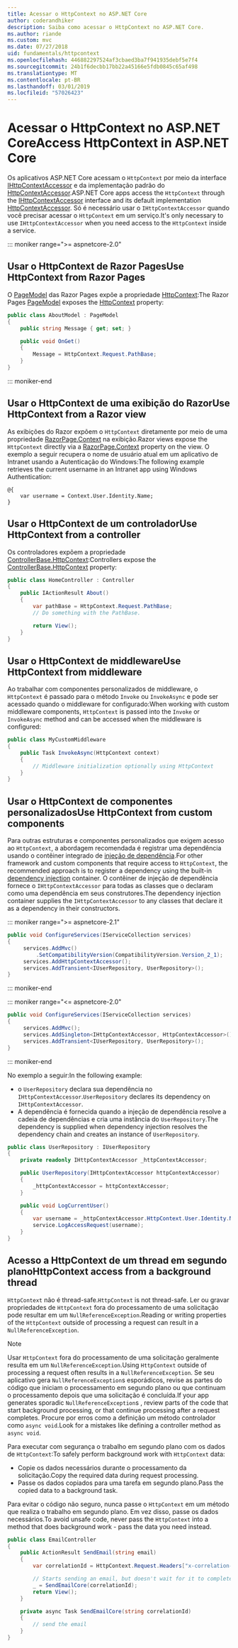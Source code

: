 ```yaml
---
title: Acessar o HttpContext no ASP.NET Core
author: coderandhiker
description: Saiba como acessar o HttpContext no ASP.NET Core.
ms.author: riande
ms.custom: mvc
ms.date: 07/27/2018
uid: fundamentals/httpcontext
ms.openlocfilehash: 446882297524af3cbaed3ba7f941935debf5e7f4
ms.sourcegitcommit: 24b1f6decbb17bb22a45166e5fdb0845c65af498
ms.translationtype: MT
ms.contentlocale: pt-BR
ms.lasthandoff: 03/01/2019
ms.locfileid: "57026423"
---
```

# <a name="access-httpcontext-in-aspnet-core"></a><span data-ttu-id="e5dd3-103">Acessar o HttpContext no ASP.NET Core</span><span class="sxs-lookup"><span data-stu-id="e5dd3-103">Access HttpContext in ASP.NET Core</span></span>

<span data-ttu-id="e5dd3-104">Os aplicativos ASP.NET Core acessam o `HttpContext` por meio da interface [IHttpContextAccessor](/dotnet/api/microsoft.aspnetcore.http.ihttpcontextaccessor) e da implementação padrão do [HttpContextAccessor](/dotnet/api/microsoft.aspnetcore.http.httpcontextaccessor).</span><span class="sxs-lookup"><span data-stu-id="e5dd3-104">ASP.NET Core apps access the `HttpContext` through the [IHttpContextAccessor](/dotnet/api/microsoft.aspnetcore.http.ihttpcontextaccessor) interface and its default implementation [HttpContextAccessor](/dotnet/api/microsoft.aspnetcore.http.httpcontextaccessor).</span></span> <span data-ttu-id="e5dd3-105">Só é necessário usar o `IHttpContextAccessor` quando você precisar acessar o `HttpContext` em um serviço.</span><span class="sxs-lookup"><span data-stu-id="e5dd3-105">It's only necessary to use `IHttpContextAccessor` when you need access to the `HttpContext` inside a service.</span></span>

::: moniker range=">= aspnetcore-2.0"

## <a name="use-httpcontext-from-razor-pages"></a><span data-ttu-id="e5dd3-106">Usar o HttpContext de Razor Pages</span><span class="sxs-lookup"><span data-stu-id="e5dd3-106">Use HttpContext from Razor Pages</span></span>

<span data-ttu-id="e5dd3-107">O [PageModel](/dotnet/api/microsoft.aspnetcore.mvc.razorpages.pagemodel) das Razor Pages expõe a propriedade [HttpContext](/dotnet/api/microsoft.aspnetcore.mvc.razorpages.pagemodel.httpcontext):</span><span class="sxs-lookup"><span data-stu-id="e5dd3-107">The Razor Pages [PageModel](/dotnet/api/microsoft.aspnetcore.mvc.razorpages.pagemodel) exposes the [HttpContext](/dotnet/api/microsoft.aspnetcore.mvc.razorpages.pagemodel.httpcontext) property:</span></span>

```csharp
public class AboutModel : PageModel
{
    public string Message { get; set; }

    public void OnGet()
    {
        Message = HttpContext.Request.PathBase;
    }
}
```

::: moniker-end

## <a name="use-httpcontext-from-a-razor-view"></a><span data-ttu-id="e5dd3-108">Usar o HttpContext de uma exibição do Razor</span><span class="sxs-lookup"><span data-stu-id="e5dd3-108">Use HttpContext from a Razor view</span></span>

<span data-ttu-id="e5dd3-109">As exibições do Razor expõem o `HttpContext` diretamente por meio de uma propriedade [RazorPage.Context](/dotnet/api/microsoft.aspnetcore.mvc.razor.razorpage.context#Microsoft_AspNetCore_Mvc_Razor_RazorPage_Context) na exibição.</span><span class="sxs-lookup"><span data-stu-id="e5dd3-109">Razor views expose the `HttpContext` directly via a [RazorPage.Context](/dotnet/api/microsoft.aspnetcore.mvc.razor.razorpage.context#Microsoft_AspNetCore_Mvc_Razor_RazorPage_Context) property on the view.</span></span> <span data-ttu-id="e5dd3-110">O exemplo a seguir recupera o nome de usuário atual em um aplicativo de Intranet usando a Autenticação do Windows:</span><span class="sxs-lookup"><span data-stu-id="e5dd3-110">The following example retrieves the current username in an Intranet app using Windows Authentication:</span></span>

```cshtml
@{
    var username = Context.User.Identity.Name;
}
```

## <a name="use-httpcontext-from-a-controller"></a><span data-ttu-id="e5dd3-111">Usar o HttpContext de um controlador</span><span class="sxs-lookup"><span data-stu-id="e5dd3-111">Use HttpContext from a controller</span></span>

<span data-ttu-id="e5dd3-112">Os controladores expõem a propriedade [ControllerBase.HttpContext](/dotnet/api/microsoft.aspnetcore.mvc.controllerbase.httpcontext):</span><span class="sxs-lookup"><span data-stu-id="e5dd3-112">Controllers expose the [ControllerBase.HttpContext](/dotnet/api/microsoft.aspnetcore.mvc.controllerbase.httpcontext) property:</span></span>

```csharp
public class HomeController : Controller
{
    public IActionResult About()
    {
        var pathBase = HttpContext.Request.PathBase;
        // Do something with the PathBase.

        return View();
    }
}
```

## <a name="use-httpcontext-from-middleware"></a><span data-ttu-id="e5dd3-113">Usar o HttpContext de middleware</span><span class="sxs-lookup"><span data-stu-id="e5dd3-113">Use HttpContext from middleware</span></span>

<span data-ttu-id="e5dd3-114">Ao trabalhar com componentes personalizados de middleware, o `HttpContext` é passado para o método `Invoke` ou `InvokeAsync` e pode ser acessado quando o middleware for configurado:</span><span class="sxs-lookup"><span data-stu-id="e5dd3-114">When working with custom middleware components, `HttpContext` is passed into the `Invoke` or `InvokeAsync` method and can be accessed when the middleware is configured:</span></span>

```csharp
public class MyCustomMiddleware
{
    public Task InvokeAsync(HttpContext context)
    {
        // Middleware initialization optionally using HttpContext
    }
}
```

## <a name="use-httpcontext-from-custom-components"></a><span data-ttu-id="e5dd3-115">Usar o HttpContext de componentes personalizados</span><span class="sxs-lookup"><span data-stu-id="e5dd3-115">Use HttpContext from custom components</span></span>

<span data-ttu-id="e5dd3-116">Para outras estruturas e componentes personalizados que exigem acesso ao `HttpContext`, a abordagem recomendada é registrar uma dependência usando o contêiner integrado de [injeção de dependência](xref:fundamentals/dependency-injection).</span><span class="sxs-lookup"><span data-stu-id="e5dd3-116">For other framework and custom components that require access to `HttpContext`, the recommended approach is to register a dependency using the built-in [dependency injection](xref:fundamentals/dependency-injection) container.</span></span> <span data-ttu-id="e5dd3-117">O contêiner de injeção de dependência fornece o `IHttpContextAccessor` para todas as classes que o declaram como uma dependência em seus construtores.</span><span class="sxs-lookup"><span data-stu-id="e5dd3-117">The dependency injection container supplies the `IHttpContextAccessor` to any classes that declare it as a dependency in their constructors.</span></span>

::: moniker range=">= aspnetcore-2.1"

```csharp
public void ConfigureServices(IServiceCollection services)
{
     services.AddMvc()
         .SetCompatibilityVersion(CompatibilityVersion.Version_2_1);
     services.AddHttpContextAccessor();
     services.AddTransient<IUserRepository, UserRepository>();
}
```

::: moniker-end

::: moniker range="<= aspnetcore-2.0"

```csharp
public void ConfigureServices(IServiceCollection services)
{
     services.AddMvc();
     services.AddSingleton<IHttpContextAccessor, HttpContextAccessor>();
     services.AddTransient<IUserRepository, UserRepository>();
}
```

::: moniker-end

<span data-ttu-id="e5dd3-118">No exemplo a seguir:</span><span class="sxs-lookup"><span data-stu-id="e5dd3-118">In the following example:</span></span>

* <span data-ttu-id="e5dd3-119">o `UserRepository` declara sua dependência no `IHttpContextAccessor`.</span><span class="sxs-lookup"><span data-stu-id="e5dd3-119">`UserRepository` declares its dependency on `IHttpContextAccessor`.</span></span>
* <span data-ttu-id="e5dd3-120">A dependência é fornecida quando a injeção de dependência resolve a cadeia de dependências e cria uma instância do `UserRepository`.</span><span class="sxs-lookup"><span data-stu-id="e5dd3-120">The dependency is supplied when dependency injection resolves the dependency chain and creates an instance of `UserRepository`.</span></span>

```csharp
public class UserRepository : IUserRepository
{
    private readonly IHttpContextAccessor _httpContextAccessor;

    public UserRepository(IHttpContextAccessor httpContextAccessor)
    {
        _httpContextAccessor = httpContextAccessor;
    }

    public void LogCurrentUser()
    {
        var username = _httpContextAccessor.HttpContext.User.Identity.Name;
        service.LogAccessRequest(username);
    }
}
```

## <a name="httpcontext-access-from-a-background-thread"></a><span data-ttu-id="e5dd3-121">Acesso a HttpContext de um thread em segundo plano</span><span class="sxs-lookup"><span data-stu-id="e5dd3-121">HttpContext access from a background thread</span></span>

<span data-ttu-id="e5dd3-122">`HttpContext` não é thread-safe.</span><span class="sxs-lookup"><span data-stu-id="e5dd3-122">`HttpContext` is not thread-safe.</span></span> <span data-ttu-id="e5dd3-123">Ler ou gravar propriedades de `HttpContext` fora do processamento de uma solicitação pode resultar em um `NullReferenceException`.</span><span class="sxs-lookup"><span data-stu-id="e5dd3-123">Reading or writing properties of the `HttpContext` outside of processing a request can result in a `NullReferenceException`.</span></span>

> [!NOTE]
> <span data-ttu-id="e5dd3-124">Usar `HttpContext` fora do processamento de uma solicitação geralmente resulta em um `NullReferenceException`.</span><span class="sxs-lookup"><span data-stu-id="e5dd3-124">Using `HttpContext` outside of processing a request often results in a `NullReferenceException`.</span></span> <span data-ttu-id="e5dd3-125">Se seu aplicativo gera `NullReferenceException`s esporádicos, revise as partes do código que iniciam o processamento em segundo plano ou que continuam o processamento depois que uma solicitação é concluída.</span><span class="sxs-lookup"><span data-stu-id="e5dd3-125">If your app generates sporadic `NullReferenceException`s , review parts of the code that start background processing, or that continue processing after a request completes.</span></span> <span data-ttu-id="e5dd3-126">Procure por erros como a definição um método controlador como `async void`.</span><span class="sxs-lookup"><span data-stu-id="e5dd3-126">Look for a mistakes like defining a controller method as `async void`.</span></span>

<span data-ttu-id="e5dd3-127">Para executar com segurança o trabalho em segundo plano com os dados de `HttpContext`:</span><span class="sxs-lookup"><span data-stu-id="e5dd3-127">To safely perform background work with `HttpContext` data:</span></span>

* <span data-ttu-id="e5dd3-128">Copie os dados necessários durante o processamento da solicitação.</span><span class="sxs-lookup"><span data-stu-id="e5dd3-128">Copy the required data during request processing.</span></span>
* <span data-ttu-id="e5dd3-129">Passe os dados copiados para uma tarefa em segundo plano.</span><span class="sxs-lookup"><span data-stu-id="e5dd3-129">Pass the copied data to a background task.</span></span>

<span data-ttu-id="e5dd3-130">Para evitar o código não seguro, nunca passe o `HttpContext` em um método que realiza o trabalho em segundo plano. Em vez disso, passe os dados necessários.</span><span class="sxs-lookup"><span data-stu-id="e5dd3-130">To avoid unsafe code, never pass the `HttpContext` into a method that does background work - pass the data you need instead.</span></span>

```csharp
public class EmailController
{
    public ActionResult SendEmail(string email)
    {
        var correlationId = HttpContext.Request.Headers["x-correlation-id"].ToString();

        // Starts sending an email, but doesn't wait for it to complete
        _ = SendEmailCore(correlationId);
        return View();
    }

    private async Task SendEmailCore(string correlationId)
    {
        // send the email
    }
}

